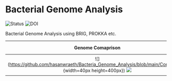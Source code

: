 # Bacterial Genome Analysis

![Status](https://img.shields.io/badge/status-alpha-red)
![DOI](https://img.shields.io/badge/DOI-in__progress-blue)

Bacterial Genome Analysis using BRIG, PROKKA etc.

Genome Comaprison            |  Genome analysis
:-------------------------:|:-------------------------:
![](https://github.com/hasanwraeth/Bacteria_Genome_Analysis/blob/main/Compare.jpg {width=40px height=400px}) <img src="[https://github.com/favicon.ico](https://github.com/hasanwraeth/Bacteria_Genome_Analysis/blob/main/Compare.jpg)" width="48"> |  ![](https://github.com/hasanwraeth/Bacteria_Genome_Analysis/blob/main/Agy99_act.png)
